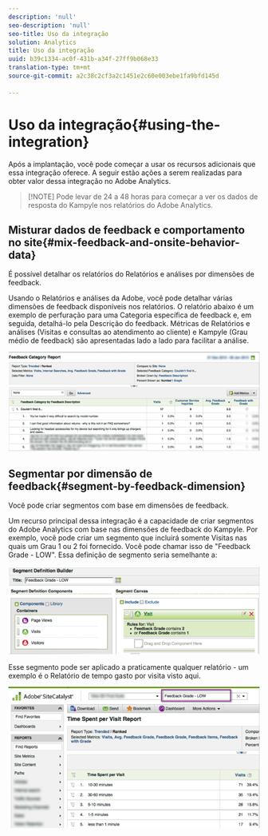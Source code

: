 ```yaml
---
description: 'null'
seo-description: 'null'
seo-title: Uso da integração
solution: Analytics
title: Uso da integração
uuid: b39c1334-ac0f-431b-a34f-27ff9b068e33
translation-type: tm+mt
source-git-commit: a2c38c2cf3a2c1451e2c60e003ebe1fa9bfd145d

---
```



# Uso da integração{#using-the-integration}

Após a implantação, você pode começar a usar os recursos adicionais que essa integração oferece. A seguir estão ações a serem realizadas para obter valor dessa integração no Adobe Analytics.

> [!NOTE] Pode levar de 24 a 48 horas para começar a ver os dados de resposta do Kampyle nos relatórios do Adobe Analytics.

## Misturar dados de feedback e comportamento no site{#mix-feedback-and-onsite-behavior-data}

É possível detalhar os relatórios do Relatórios e análises por dimensões de feedback.

Usando o Relatórios e análises da Adobe, você pode detalhar várias dimensões de feedback disponíveis nos relatórios. O relatório abaixo é um exemplo de perfuração para uma Categoria específica de feedback e, em seguida, detalhá-lo pela Descrição do feedback. Métricas de Relatórios e análises (Visitas e consultas ao atendimento ao cliente) e Kampyle (Grau médio de feedback) são apresentadas lado a lado para facilitar a análise.

![](assets/feedback_category_report.png)

## Segmentar por dimensão de feedback{#segment-by-feedback-dimension}

Você pode criar segmentos com base em dimensões de feedback.

Um recurso principal dessa integração é a capacidade de criar segmentos do Adobe Analytics com base nas dimensões de feedback do Kampyle. Por exemplo, você pode criar um segmento que incluirá somente Visitas nas quais um Grau 1 ou 2 foi fornecido. Você pode chamar isso de "Feedback Grade - LOW". Essa definição de segmento seria semelhante a:

![](assets/segment_feedback.png)

Esse segmento pode ser aplicado a praticamente qualquer relatório - um exemplo é o Relatório de tempo gasto por visita visto aqui.

![](assets/time_spent_per_visit.png)